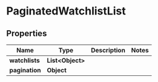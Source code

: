 

# PaginatedWatchlistList

## Properties

Name | Type | Description | Notes
------------ | ------------- | ------------- | -------------
**watchlists** | **List&lt;Object&gt;** |  | 
**pagination** | **Object** |  | 




